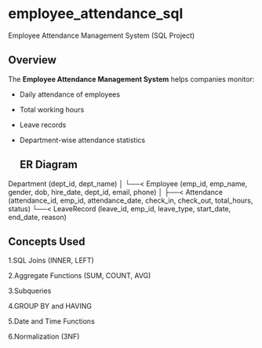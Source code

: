 # employee_attendance_sql

Employee Attendance Management System (SQL Project)

##  Overview

The **Employee Attendance Management System** helps companies monitor:
- Daily attendance of employees  
- Total working hours  
- Leave records  
- Department-wise attendance statistics

  ##  ER Diagram

Department (dept_id, dept_name)
│
└──< Employee (emp_id, emp_name, gender, dob, hire_date, dept_id, email, phone)
│
├──< Attendance (attendance_id, emp_id, attendance_date, check_in, check_out, total_hours, status)
└──< LeaveRecord (leave_id, emp_id, leave_type, start_date, end_date, reason)

## Concepts Used

1.SQL Joins (INNER, LEFT)

2.Aggregate Functions (SUM, COUNT, AVG)

3.Subqueries

4.GROUP BY and HAVING

5.Date and Time Functions

6.Normalization (3NF)


